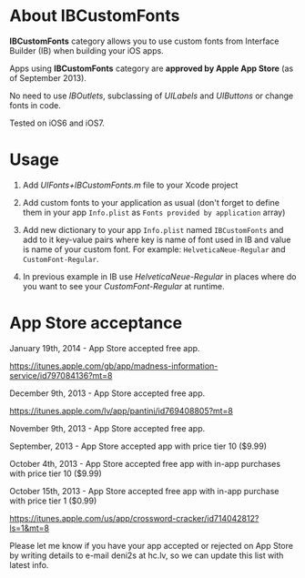 About IBCustomFonts
===================

**IBCustomFonts** category allows you to use custom fonts from Interface Builder (IB) when building your iOS apps.

Apps using **IBCustomFonts** category are **approved by Apple App Store** (as of September 2013).

No need to use *IBOutlets*, subclassing of *UILabels* and *UIButtons* or change fonts in code.

Tested on iOS6 and iOS7.
    
Usage
=====

1) Add *UIFonts+IBCustomFonts.m* file to your Xcode project

2) Add custom fonts to your application as usual (don't forget to define them in your app `Info.plist` as `Fonts provided by application` array)

3) Add new dictionary to your app `Info.plist` named `IBCustomFonts` and add to it key-value pairs where key is name of font used in IB and value is name of your custom font.
    For example: `HelveticaNeue-Regular` and `CustomFont-Regular`.
    
4) In previous example in IB use *HelveticaNeue-Regular* in places where do you want to see your *CustomFont-Regular* at runtime.

App Store acceptance
====================
January 19th, 2014 - App Store accepted free app.

https://itunes.apple.com/gb/app/madness-information-service/id797084136?mt=8

December 9th, 2013 - App Store accepted free app.

https://itunes.apple.com/lv/app/pantini/id769408805?mt=8

November 9th, 2013 - App Store accepted free app.

September, 2013 - App Store accepted app with price tier 10 ($9.99)

October 4th, 2013 - App Store accepted free app with in-app purchases with price tier 10 ($9.99)

October 15th, 2013 - App Store accepted free app with in-app purchase with price tier 1 ($0.99)

https://itunes.apple.com/us/app/crossword-cracker/id714042812?ls=1&mt=8

Please let me know if you have your app accepted or rejected on App Store by writing details to e-mail deni2s at hc.lv, so we can update this list with latest info.
